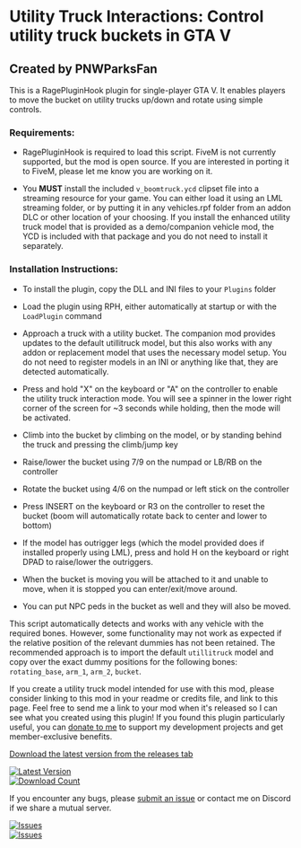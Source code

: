 # Utility Truck Interactions: Control utility truck buckets in GTA V
## Created by PNWParksFan

This is a RagePluginHook plugin for single-player GTA V. 
It enables players to move the bucket on utility trucks up/down and rotate using simple controls.

### Requirements: 
 - RagePluginHook is required to load this script. FiveM is not currently supported, but the 
   mod is open source. If you are interested in porting it to FiveM, please let me know you 
   are working on it. 

 - You **MUST** install the included `v_boomtruck.ycd` clipset file into a streaming resource 
   for your game. You can either load it using an LML streaming folder, or by putting it in 
   any vehicles.rpf folder from an addon DLC or other location of your choosing. If you install 
   the enhanced utility truck model that is provided as a demo/companion vehicle mod, the YCD 
   is included with that package and you do not need to install it separately. 

### Installation Instructions:

 - To install the plugin, copy the DLL and INI files to your `Plugins` folder

 - Load the plugin using RPH, either automatically at startup or with the `LoadPlugin` command

 - Approach a truck with a utility bucket. The companion mod provides updates to the default utillitruck 
   model, but this also works with any addon or replacement model that uses the necessary model setup. 
   You do not need to register models in an INI or anything like that, they are detected automatically. 

 - Press and hold "X" on the keyboard or "A" on the controller to enable 
   the utility truck interaction mode. You will see a spinner in the lower 
   right corner of the screen for ~3 seconds while holding, then the mode 
   will be activated. 
   
 - Climb into the bucket by climbing on the model, or by standing behind the 
   truck and pressing the climb/jump key
   
 - Raise/lower the bucket using 7/9 on the numpad or LB/RB on the controller
 
 - Rotate the bucket using 4/6 on the numpad or left stick on the controller
 
 - Press INSERT on the keyboard or R3 on the controller to reset the bucket 
   (boom will automatically rotate back to center and lower to bottom)
   
 - If the model has outrigger legs (which the model provided does if 
   installed properly using LML), press and hold H on the keyboard or 
   right DPAD to raise/lower the outriggers. 
 
 - When the bucket is moving you will be attached to it and unable to move, 
   when it is stopped you can enter/exit/move around.
   
 - You can put NPC peds in the bucket as well and they will also be moved.

 
This script automatically detects and works with any vehicle with the required bones. However, some 
functionality may not work as expected if the relative position of the relevant dummies has not been retained. 
The recommended approach is to import the default `utillitruck` model and copy over the exact dummy positions 
for the following bones: `rotating_base`, `arm_1`, `arm_2`, `bucket`. 

If you create a utility truck model intended for use with this mod, please consider linking to this mod in 
your readme or credits file, and link to this page. Feel free to send me a link to your mod when it's released 
so I can see what you created using this plugin! If you found this plugin particularly useful, you 
can [donate to me](https://parksmods.com/donate/) to support my development projects and get member-exclusive benefits. 

[Download the latest version from the releases tab](https://github.com/pnwparksfan/utility-truck-interaction/releases)

[![Latest Version](https://img.shields.io/github/release/pnwparksfan/utility-truck-interaction)](https://github.com/pnwparksfan/utility-truck-interaction/releases)  
[![Download Count](https://img.shields.io/github/downloads/pnwparksfan/utility-truck-interaction/total)](https://github.com/pnwparksfan/utility-truck-interaction/releases)    

If you encounter any bugs, please [submit an issue](https://github.com/pnwparksfan/utility-truck-interaction/issues) or contact me on Discord if we share a mutual server.

[![Issues](https://img.shields.io/github/issues/pnwparksfan/utility-truck-interaction)](https://github.com/pnwparksfan/utility-truck-interaction/issues)  
[![Issues](https://img.shields.io/github/issues-closed/pnwparksfan/utility-truck-interaction)](https://github.com/pnwparksfan/utility-truck-interaction/issues)

